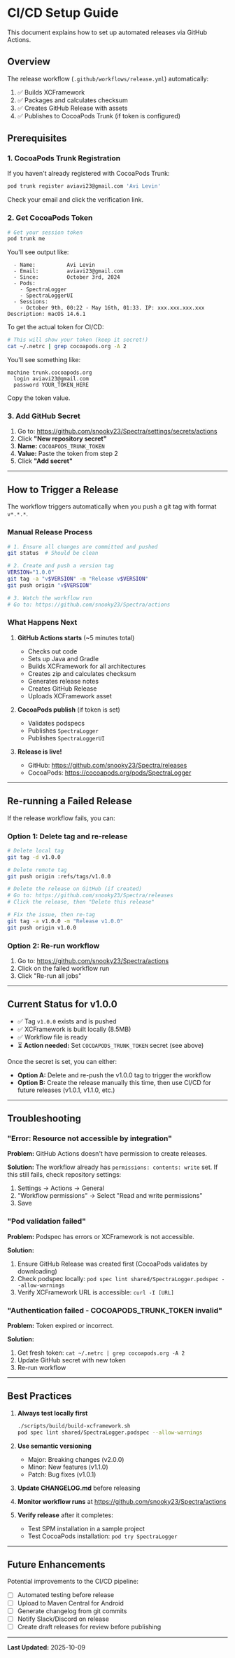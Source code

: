 # CI/CD Setup Guide

This document explains how to set up automated releases via GitHub Actions.

## Overview

The release workflow (`.github/workflows/release.yml`) automatically:
1. ✅ Builds XCFramework
2. ✅ Packages and calculates checksum
3. ✅ Creates GitHub Release with assets
4. ✅ Publishes to CocoaPods Trunk (if token is configured)

## Prerequisites

### 1. CocoaPods Trunk Registration

If you haven't already registered with CocoaPods Trunk:

```bash
pod trunk register aviavi23@gmail.com 'Avi Levin'
```

Check your email and click the verification link.

### 2. Get CocoaPods Token

```bash
# Get your session token
pod trunk me
```

You'll see output like:
```
  - Name:          Avi Levin
  - Email:         aviavi23@gmail.com
  - Since:         October 3rd, 2024
  - Pods:
    - SpectraLogger
    - SpectraLoggerUI
  - Sessions:
    - October 9th, 00:22 - May 16th, 01:33. IP: xxx.xxx.xxx.xxx Description: macOS 14.6.1
```

To get the actual token for CI/CD:

```bash
# This will show your token (keep it secret!)
cat ~/.netrc | grep cocoapods.org -A 2
```

You'll see something like:
```
machine trunk.cocoapods.org
  login aviavi23@gmail.com
  password YOUR_TOKEN_HERE
```

Copy the token value.

### 3. Add GitHub Secret

1. Go to: https://github.com/snooky23/Spectra/settings/secrets/actions
2. Click **"New repository secret"**
3. **Name:** `COCOAPODS_TRUNK_TOKEN`
4. **Value:** Paste the token from step 2
5. Click **"Add secret"**

---

## How to Trigger a Release

The workflow triggers automatically when you push a git tag with format `v*.*.*`.

### Manual Release Process

```bash
# 1. Ensure all changes are committed and pushed
git status  # Should be clean

# 2. Create and push a version tag
VERSION="1.0.0"
git tag -a "v$VERSION" -m "Release v$VERSION"
git push origin "v$VERSION"

# 3. Watch the workflow run
# Go to: https://github.com/snooky23/Spectra/actions
```

### What Happens Next

1. **GitHub Actions starts** (~5 minutes total)
   - Checks out code
   - Sets up Java and Gradle
   - Builds XCFramework for all architectures
   - Creates zip and calculates checksum
   - Generates release notes
   - Creates GitHub Release
   - Uploads XCFramework asset

2. **CocoaPods publish** (if token is set)
   - Validates podspecs
   - Publishes `SpectraLogger`
   - Publishes `SpectraLoggerUI`

3. **Release is live!**
   - GitHub: https://github.com/snooky23/Spectra/releases
   - CocoaPods: https://cocoapods.org/pods/SpectraLogger

---

## Re-running a Failed Release

If the release workflow fails, you can:

### Option 1: Delete tag and re-release

```bash
# Delete local tag
git tag -d v1.0.0

# Delete remote tag
git push origin :refs/tags/v1.0.0

# Delete the release on GitHub (if created)
# Go to: https://github.com/snooky23/Spectra/releases
# Click the release, then "Delete this release"

# Fix the issue, then re-tag
git tag -a v1.0.0 -m "Release v1.0.0"
git push origin v1.0.0
```

### Option 2: Re-run workflow

1. Go to: https://github.com/snooky23/Spectra/actions
2. Click on the failed workflow run
3. Click "Re-run all jobs"

---

## Current Status for v1.0.0

- ✅ Tag `v1.0.0` exists and is pushed
- ✅ XCFramework is built locally (8.5MB)
- ✅ Workflow file is ready
- ⏳ **Action needed:** Set `COCOAPODS_TRUNK_TOKEN` secret (see above)

Once the secret is set, you can either:
- **Option A:** Delete and re-push the v1.0.0 tag to trigger the workflow
- **Option B:** Create the release manually this time, then use CI/CD for future releases (v1.0.1, v1.1.0, etc.)

---

## Troubleshooting

### "Error: Resource not accessible by integration"

**Problem:** GitHub Actions doesn't have permission to create releases.

**Solution:** The workflow already has `permissions: contents: write` set. If this still fails, check repository settings:
1. Settings → Actions → General
2. "Workflow permissions" → Select "Read and write permissions"
3. Save

### "Pod validation failed"

**Problem:** Podspec has errors or XCFramework is not accessible.

**Solution:**
1. Ensure GitHub Release was created first (CocoaPods validates by downloading)
2. Check podspec locally: `pod spec lint shared/SpectraLogger.podspec --allow-warnings`
3. Verify XCFramework URL is accessible: `curl -I [URL]`

### "Authentication failed - COCOAPODS_TRUNK_TOKEN invalid"

**Problem:** Token expired or incorrect.

**Solution:**
1. Get fresh token: `cat ~/.netrc | grep cocoapods.org -A 2`
2. Update GitHub secret with new token
3. Re-run workflow

---

## Best Practices

1. **Always test locally first**
   ```bash
   ./scripts/build/build-xcframework.sh
   pod spec lint shared/SpectraLogger.podspec --allow-warnings
   ```

2. **Use semantic versioning**
   - Major: Breaking changes (v2.0.0)
   - Minor: New features (v1.1.0)
   - Patch: Bug fixes (v1.0.1)

3. **Update CHANGELOG.md** before releasing

4. **Monitor workflow runs** at https://github.com/snooky23/Spectra/actions

5. **Verify release** after it completes:
   - Test SPM installation in a sample project
   - Test CocoaPods installation: `pod try SpectraLogger`

---

## Future Enhancements

Potential improvements to the CI/CD pipeline:

- [ ] Automated testing before release
- [ ] Upload to Maven Central for Android
- [ ] Generate changelog from git commits
- [ ] Notify Slack/Discord on release
- [ ] Create draft releases for review before publishing

---

**Last Updated:** 2025-10-09
